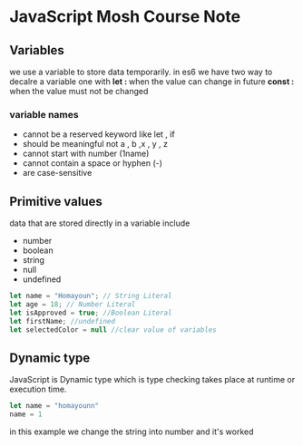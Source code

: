# JavaScript Mosh Course Note

## Variables

we use a variable to store data temporarily.
in es6 we have two way to decalre a variable one with 
<b>let : </b> when the value can change in future
<b>const : </b> when the value must not be changed

### variable names

- cannot be a reserved keyword like let , if
- should be meaningful not a , b ,x , y , z
- cannot start with number (1name)
- cannot contain a space or hyphen (-)
- are case-sensitive

## Primitive values 
data that are stored directly in a variable include
- number 
- boolean 
- string 
- null 
- undefined

```javascript 
let name = "Homayoun"; // String Literal
let age = 18; // Number Literal
let isApproved = true; //Boolean Literal
let firstName; //undefined
let selectedColor = null //clear value of variables
```

## Dynamic type
JavaScript is Dynamic type which is type checking takes place at runtime or execution time.

```javascript 
let name = "homayounn"
name = 1
```

in this example we change the string into number and it's worked